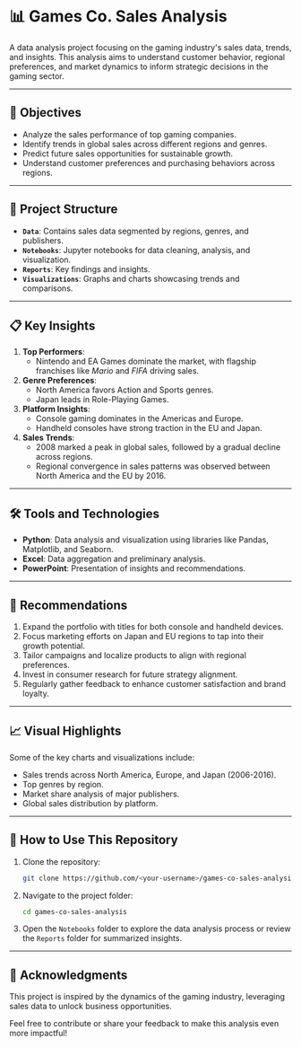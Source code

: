 # 📊 Games Co. Sales Analysis

A data analysis project focusing on the gaming industry's sales data, trends, and insights. This analysis aims to understand customer behavior, regional preferences, and market dynamics to inform strategic decisions in the gaming sector.

---

## 🎯 Objectives

- Analyze the sales performance of top gaming companies.
- Identify trends in global sales across different regions and genres.
- Predict future sales opportunities for sustainable growth.
- Understand customer preferences and purchasing behaviors across regions.

---

## 📂 Project Structure

- **`Data`**: Contains sales data segmented by regions, genres, and publishers.
- **`Notebooks`**: Jupyter notebooks for data cleaning, analysis, and visualization.
- **`Reports`**: Key findings and insights.
- **`Visualizations`**: Graphs and charts showcasing trends and comparisons.

---

## 📋 Key Insights

1. **Top Performers**: 
   - Nintendo and EA Games dominate the market, with flagship franchises like *Mario* and *FIFA* driving sales.
2. **Genre Preferences**:
   - North America favors Action and Sports genres.
   - Japan leads in Role-Playing Games.
3. **Platform Insights**:
   - Console gaming dominates in the Americas and Europe.
   - Handheld consoles have strong traction in the EU and Japan.
4. **Sales Trends**:
   - 2008 marked a peak in global sales, followed by a gradual decline across regions.
   - Regional convergence in sales patterns was observed between North America and the EU by 2016.

---

## 🛠️ Tools and Technologies

- **Python**: Data analysis and visualization using libraries like Pandas, Matplotlib, and Seaborn.
- **Excel**: Data aggregation and preliminary analysis.
- **PowerPoint**: Presentation of insights and recommendations.

---

## 📝 Recommendations

1. Expand the portfolio with titles for both console and handheld devices.
2. Focus marketing efforts on Japan and EU regions to tap into their growth potential.
3. Tailor campaigns and localize products to align with regional preferences.
4. Invest in consumer research for future strategy alignment.
5. Regularly gather feedback to enhance customer satisfaction and brand loyalty.

---

## 📈 Visual Highlights

Some of the key charts and visualizations include:

- Sales trends across North America, Europe, and Japan (2006-2016).
- Top genres by region.
- Market share analysis of major publishers.
- Global sales distribution by platform.

---

## 🚀 How to Use This Repository

1. Clone the repository:  
   ```bash
   git clone https://github.com/<your-username>/games-co-sales-analysis.git
   ```
2. Navigate to the project folder:  
   ```bash
   cd games-co-sales-analysis
   ```
3. Open the `Notebooks` folder to explore the data analysis process or review the `Reports` folder for summarized insights.

---

## 👏 Acknowledgments

This project is inspired by the dynamics of the gaming industry, leveraging sales data to unlock business opportunities.

Feel free to contribute or share your feedback to make this analysis even more impactful!

